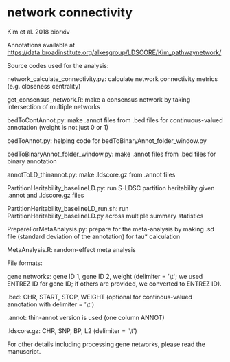 # network connectivity
Kim et al. 2018 biorxiv

Annotations available at https://data.broadinstitute.org/alkesgroup/LDSCORE/Kim_pathwaynetwork/

Source codes used for the analysis:

network_calculate_connectivity.py: calculate network connectivity metrics (e.g. closeness centrality)

get_consensus_network.R: make a consensus network by taking intersection of multiple networks

bedToContAnnot.py: make .annot files from .bed files for continuous-valued annotation (weight is not just 0 or 1)

bedToAnnot.py: helping code for bedToBinaryAnnot_folder_window.py

bedToBinaryAnnot_folder_window.py: make .annot files from .bed files for binary annotation

annotToLD_thinannot.py: make .ldscore.gz from .annot files

PartitionHeritability_baselineLD.py: run S-LDSC partition heritability given .annot and .ldscore.gz files

PartitionHeritability_baselineLD_run.sh: run PartitionHeritability_baselineLD.py across multiple summary statistics

PrepareForMetaAnalysis.py: prepare for the meta-analysis by making .sd file (standard deviation of the annotation) for tau* calculation

MetaAnalysis.R: random-effect meta analysis


File formats:

gene networks: gene ID 1, gene ID 2, weight (delimiter = '\t'; we used ENTREZ ID for gene ID; if others are provided, we converted to ENTREZ ID).

.bed: CHR, START, STOP, WEIGHT (optional for continous-valued annotation with delimiter = '\t')

.annot: thin-annot version is used (one column ANNOT)

.ldscore.gz: CHR, SNP, BP, L2	(delimiter = '\t')

For other details including processing gene networks, please read the manuscript.
